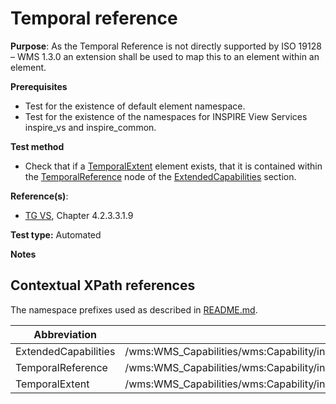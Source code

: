 # Temporal reference

**Purpose**: As the Temporal Reference is not directly supported by ISO 19128 – WMS 1.3.0 an extension shall be used to map this to an element within an element.

**Prerequisites**

* Test for the existence of default element namespace.
* Test for the existence of the namespaces for INSPIRE View Services inspire_vs and inspire_common.

**Test method**

* Check that if a [TemporalExtent](#TemporalExtent) element exists, that it is contained within the [TemporalReference](#TemporalReference) node of the [ExtendedCapabilities](#ExtendedCapabilities) section.


**Reference(s)**:
* [TG VS](README.md#ref_TG_VS), Chapter 4.2.3.3.1.9


**Test type:** Automated

**Notes**

## Contextual XPath references

The namespace prefixes used as described in [README.md](README.md#namespaces).

Abbreviation                                               |  XPath expression
---------------------------------------------------------- | -------------------------------------------------------------------------
ExtendedCapabilities <a name="ExtendedCapabilities"></a> | /wms:WMS_Capabilities/wms:Capability/inspire_vs:ExtendedCapabilities
TemporalReference <a name="TemporalReference"></a> | /wms:WMS_Capabilities/wms:Capability/inspire_vs:ExtendedCapabilities/inspire_common:TemporalReference
TemporalExtent <a name="TemporalExtent"></a> | /wms:WMS_Capabilities/wms:Capability/inspire_vs:ExtendedCapabilities/inspire_common:TemporalReference/inspire_common:TemporalExtent

